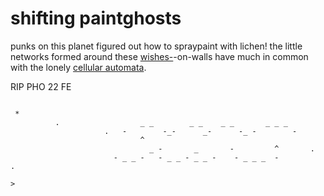 # shifting paintghosts

punks on this planet figured out how to spraypaint with lichen! the little networks formed around these [wishes-](Monolith.md#wishcycle)-on-walls have much in common with the lonely [cellular automata](hermit.md).

RIP PHO 22 FE

```
                                                                                              
 *                                                                                            
          .                  _ _        _ _    _ _       _ _ _                                
                     .   -        -_-      _-      -_ -        -                              
                             ^                                                                
                               _ -       _       -         ^       .                          
                       - _ _ -   - _ _ - _ _ -    - _ _ _  -                   .              
                                                                                            >
```